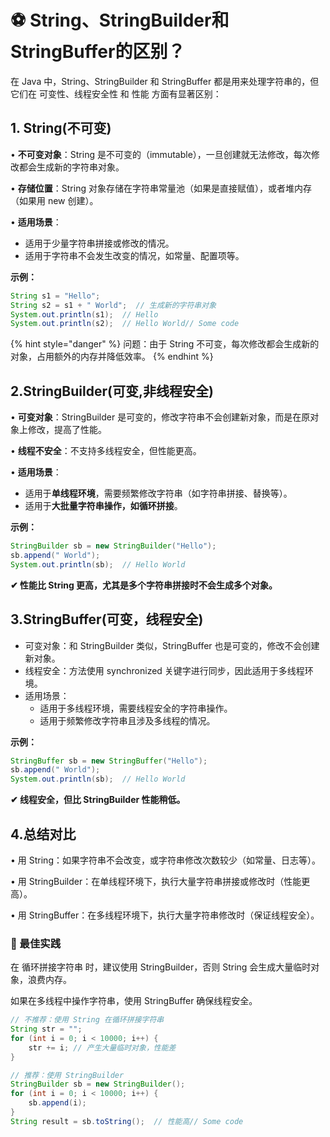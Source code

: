 # ⚽ String、StringBuilder和StringBuffer的区别？

在 Java 中，String、StringBuilder 和 StringBuffer 都是用来处理字符串的，但它们在 可变性、线程安全性 和 性能 方面有显著区别：

## **1. String(不可变)**

• **不可变对象**：String 是不可变的（immutable），一旦创建就无法修改，每次修改都会生成新的字符串对象。

• **存储位置**：String 对象存储在字符串常量池（如果是直接赋值），或者堆内存（如果用 new 创建）。

• **适用场景**：

* 适用于少量字符串拼接或修改的情况。
* 适用于字符串不会发生改变的情况，如常量、配置项等。



**示例：**

```java
String s1 = "Hello";
String s2 = s1 + " World";  // 生成新的字符串对象
System.out.println(s1);  // Hello
System.out.println(s2);  // Hello World// Some code
```

{% hint style="danger" %}
问题：由于 String 不可变，每次修改都会生成新的对象，占用额外的内存并降低效率。
{% endhint %}

## 2.StringBuilder(可变,非线程安全)

• **可变对象**：StringBuilder 是可变的，修改字符串不会创建新对象，而是在原对象上修改，提高了性能。

• **线程不安全**：不支持多线程安全，但性能更高。

• **适用场景**：

* 适用于**单线程环境**，需要频繁修改字符串（如字符串拼接、替换等）。
* 适用于**大批量字符串操作，如循环拼接**。



**示例：**

```java
StringBuilder sb = new StringBuilder("Hello");
sb.append(" World");
System.out.println(sb);  // Hello World
```

**✔ 性能比 String 更高，尤其是多个字符串拼接时不会生成多个对象。**



## 3.StringBuffer(可变，线程安全)



* 可变对象：和 StringBuilder 类似，StringBuffer 也是可变的，修改不会创建新对象。
* 线程安全：方法使用 synchronized 关键字进行同步，因此适用于多线程环境。
* 适用场景：
  * 适用于多线程环境，需要线程安全的字符串操作。
  * 适用于频繁修改字符串且涉及多线程的情况。



**示例：**

```java
StringBuffer sb = new StringBuffer("Hello");
sb.append(" World");
System.out.println(sb);  // Hello World
```

**✔ 线程安全，但比 StringBuilder 性能稍低。**



## 4.总结对比

• 用 String：如果字符串不会改变，或字符串修改次数较少（如常量、日志等）。

• 用 StringBuilder：在单线程环境下，执行大量字符串拼接或修改时（性能更高）。

• 用 StringBuffer：在多线程环境下，执行大量字符串修改时（保证线程安全）。



### **🚀** 最佳实践

在 循环拼接字符串 时，建议使用 StringBuilder，否则 String 会生成大量临时对象，浪费内存。

如果在多线程中操作字符串，使用 StringBuffer 确保线程安全。

```java
// 不推荐：使用 String 在循环拼接字符串
String str = "";
for (int i = 0; i < 10000; i++) {
    str += i; // 产生大量临时对象，性能差
}

// 推荐：使用 StringBuilder
StringBuilder sb = new StringBuilder();
for (int i = 0; i < 10000; i++) {
    sb.append(i);
}
String result = sb.toString();  // 性能高// Some code
```





















